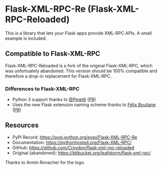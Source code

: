 # Flask-XML-RPC-Re (Flask-XML-RPC-Reloaded)

This is a library that lets your Flask apps provide XML-RPC APIs. A small
example is included.


## Compatible to Flask-XML-RPC
Flask-XML-RPC-Reloaded is a fork of the original Flask-XML-RPC, which was unfortuately abandoned.
This version should be 100% compatible and therefore a drop-in replacement for Flask-XML-RPC.


### Differences to Flask-XML-RPC
 * Python 3 support thanks to [@Ppjet6](https://github.com/ppjet6) ([PR](https://bitbucket.org/leafstorm/flask-xml-rpc/pull-requests/2/added-python3-support-alongside-python2/diff))
 * Uses the new Flask extension naming scheme thanks to [Félix Bouliane](https://bitbucket.org/felixbouliane/) ([PR](https://bitbucket.org/leafstorm/flask-xml-rpc/pull-requests/4/use-the-new-flask-naming-scheme/diff))


## Resources
 * PyPI Record:            https://pypi.python.org/pypi/Flask-XML-RPC-Re
 * Documentation:          https://pythonhosted.org/Flask-XML-RPC/
 * GitHub:                 https://github.com/Croydon/flask-xml-rpc-reloaded
 * Original (abandoned):   https://bitbucket.org/leafstorm/flask-xml-rpc/

Thanks to Armin Ronacher for the logo.
